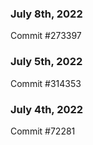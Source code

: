 ### July 8th, 2022

Commit #273397

### July 5th, 2022

Commit #314353


### July 4th, 2022

Commit #72281
